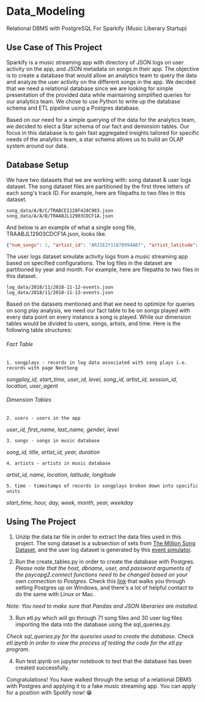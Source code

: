 # Data_Modeling
Relational DBMS with PostgreSQL For Sparkify (Music Liberary Startup)

## Use Case of This Project

Sparkify is a music streaming app with directory of JSON logs on user activity on the app, and JSON metadata on songs in their app. The objective is to create a database that would allow an analytics team to query the data and analyze the user activity on the different songs in the app. We decided that we need a relational database since we are looking for simple presentation of the provided data while maintaining simplified queries for our analytics team. We chose to use Python to write up the database schema and ETL pipeline using a Postgres database.

Based on our need for a simple querying of the data for the analytics team, we decided to elect a Star schema of our fact and deminsion tables. Our focus in this database is to gain fast aggregated insights tailored for specific needs of the analytics team, a star schema allows us to build an OLAP system around our data.

## Database Setup

We have two datasets that we are working with: song dataset & user logs dataset. The song dataset files are partitioned by the first three letters of each song's track ID. For example, here are filepaths to two files in this dataset.

```
song_data/A/B/C/TRABCEI128F424C983.json
song_data/A/A/B/TRAABJL12903CDCF1A.json
```

And below is an example of what a single song file, TRAABJL12903CDCF1A.json, looks like.
    
``` JSON
{"num_songs": 1, "artist_id": "ARJIE2Y1187B994AB7", "artist_latitude": null, "artist_longitude": null, "artist_location": "", "artist_name": "Line Renaud", "song_id": "SOUPIRU12A6D4FA1E1", "title": "Der Kleine Dompfaff", "duration": 152.92036, "year": 0}
```

The user logs dataset simulate activity logs from a music streaming app based on specified configurations. The log files in the dataset are partitioned by year and month. For example, here are filepaths to two files in this dataset.
    
```
log_data/2018/11/2018-11-12-events.json
log_data/2018/11/2018-11-13-events.json
``` 

Based on the datasets mentioned and that we need to optimize for queries on song play analysis, we need our fact table to be on songs played with every data point on every instance a song is played. While our dimension tables would be divided to users, songs, artists, and time. Here is the following table structures:

###### Fact Table

```
1. songplays - records in log data associated with song plays i.e. records with page NextSong
```
*songplay_id, start_time, user_id, level, song_id, artist_id, session_id, location, user_agent*

###### Dimension Tables

```
2. users - users in the app
```
*user_id, first_name, last_name, gender, level*

```
3. songs - songs in music database
```
*song_id, title, artist_id, year, duration*

```
4. artists - artists in music database
```
*artist_id, name, location, latitude, longitude*

```
5. time - timestamps of records in songplays broken down into specific units
```
*start_time, hour, day, week, month, year, weekday*

## Using The Project

1. Unzip the data.tar file in order to extract the data files used in this project. The song dataset is a subsection of sets from [The Million Song Dataset](http://millionsongdataset.com/), and the user log dataset is generated by this [event simulator](https://github.com/Interana/eventsim).

2. Run the create_tables.py in order to create the database with Postgres. *Please note that the host, dbname, user, and password arguments of the psycopg2.connect functions need to be changed based on your own connection to Postgres.* Check this [link](https://www.microfocus.com/documentation/idol/IDOL_12_0/MediaServer/Guides/html/English/Content/Getting_Started/Configure/_TRN_Set_up_PostgreSQL.htm) that walks you through setting Postgres up on Windows, and there's a lot of helpful contact to do the same with Linux or Mac.

*Note: You need to make sure that Pandas and JSON liberaries are installed.*

3. Run etl.py which will go through 71 song files and 30 user log files importing the data into the database using the sql_queries.py.

*Check sql_queries.py for the quesries used to create the database.*
*Check etl.ipynb in order to view the process of testing the code for the etl.py program.*

4. Run test.ipynb on jupyter notebook to test that the database has been created successfully.

Congratulations! You have walked through the setup of a relational DBMS with Postgres and applying it to a fake music streaming app. You can apply for a position with Spotify now! :grin: